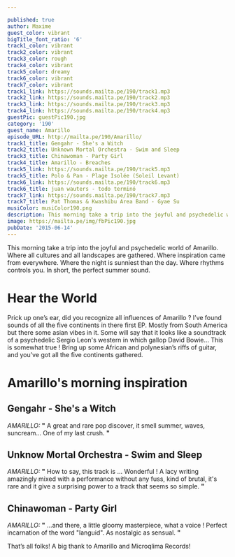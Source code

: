 ```yaml
---

published: true
author: Maxime
guest_color: vibrant
bigTitle_font_ratio: '6'
track1_color: vibrant
track2_color: vibrant
track3_color: rough
track4_color: vibrant
track5_color: dreamy
track6_color: vibrant
track7_color: vibrant
track1_link: https://sounds.mailta.pe/190/track1.mp3
track2_link: https://sounds.mailta.pe/190/track2.mp3
track3_link: https://sounds.mailta.pe/190/track3.mp3
track4_link: https://sounds.mailta.pe/190/track4.mp3
guestPic: guestPic190.jpg
category: '190'
guest_name: Amarillo
episode_URL: http://mailta.pe/190/Amarillo/
track1_title: Gengahr - She's a Witch
track2_title: Unknown Mortal Orchestra - Swim and Sleep
track3_title: Chinawoman - Party Girl
track4_title: Amarillo - Breaches
track5_link: https://sounds.mailta.pe/190/track5.mp3
track5_title: Polo & Pan - Plage Isolée (Soleil Levant)
track6_link: https://sounds.mailta.pe/190/track6.mp3
track6_title: juan wauters - todo terminó
track7_link: https://sounds.mailta.pe/190/track7.mp3
track7_title: Pat Thomas & Kwashibu Area Band - Gyae Su
musiColor: musiColor190.png
description: This morning take a trip into the joyful and psychedelic world of Amarillo. Where all cultures and all landscapes are gathered. Where inspiration came from everywhere. Where the night is sunniest than the day. Where rhythms controls you. In short, the perfect summer sound.
image: https://mailta.pe/img/fbPic190.jpg
pubDate: '2015-06-14'
---
```





This morning take a trip into the joyful and psychedelic world of Amarillo. Where all cultures and all landscapes are gathered. Where inspiration came from everywhere. Where the night is sunniest than the day. Where rhythms controls you. In short, the perfect summer sound. 
 
# Hear the World

Prick up one’s ear, did you recognize all influences of Amarillo ? I’ve found sounds of all the five continents in there first EP. Mostly from South America but there some asian vibes in it. Some will say that it looks like a soundtrack of a psychedelic Sergio Leon's western in which gallop David Bowie… This is somewhat true ! Bring up some African and polynesian’s riffs of guitar, and you’ve got all the five continents gathered.   
 
# Amarillo's morning inspiration

## Gengahr - She's a Witch
_AMARILLO:_ **"** A great and rare pop discover, it smell summer, waves, suncream... One of my last crush. **"** 
 
## Unknow Mortal Orchestra - Swim and Sleep
_AMARILLO:_ **"** How to say, this track is ... Wonderful ! A lacy writing amazingly mixed with a performance without any fuss, kind of brutal, it's rare and it give a surprising power to a track that seems so simple. **"** 
 
## Chinawoman - Party Girl
_AMARILLO:_ **"** ...and there, a little gloomy masterpiece, what a voice ! Perfect incarnation of the word "languid". As nostalgic as sensual. **"** 
 

That’s all folks! A big thank to Amarillo and Microqlima Records! 

